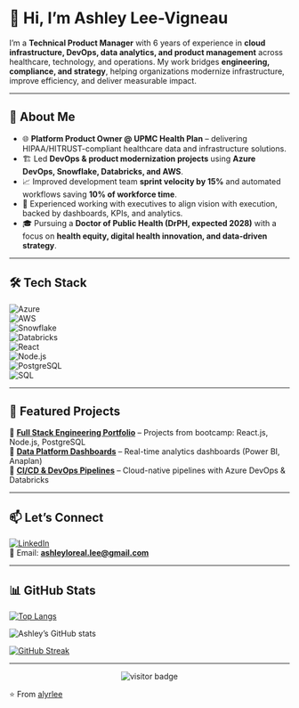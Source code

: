 # 👋 Hi, I’m Ashley Lee-Vigneau  

I’m a **Technical Product Manager** with 6 years of experience in **cloud infrastructure, DevOps, data analytics, and product management** across healthcare, technology, and operations. My work bridges **engineering, compliance, and strategy**, helping organizations modernize infrastructure, improve efficiency, and deliver measurable impact.  

---

## 🚀 About Me  
- 🌐 **Platform Product Owner @ UPMC Health Plan** – delivering HIPAA/HITRUST-compliant healthcare data and infrastructure solutions.  
- 🏗️ Led **DevOps & product modernization projects** using **Azure DevOps, Snowflake, Databricks, and AWS**.  
- 📈 Improved development team **sprint velocity by 15%** and automated workflows saving **10% of workforce time**.  
- 🤝 Experienced working with executives to align vision with execution, backed by dashboards, KPIs, and analytics.  
- 🎓 Pursuing a **Doctor of Public Health (DrPH, expected 2028)** with a focus on **health equity, digital health innovation, and data-driven strategy**.  

---

## 🛠️ Tech Stack  
![Azure](https://img.shields.io/badge/Azure-0078D4?logo=microsoftazure&logoColor=white)  
![AWS](https://img.shields.io/badge/AWS-232F3E?logo=amazonaws&logoColor=white)  
![Snowflake](https://img.shields.io/badge/Snowflake-29B5E8?logo=snowflake&logoColor=white)  
![Databricks](https://img.shields.io/badge/Databricks-FF3621?logo=databricks&logoColor=white)  
![React](https://img.shields.io/badge/React-61DAFB?logo=react&logoColor=black)  
![Node.js](https://img.shields.io/badge/Node.js-339933?logo=node.js&logoColor=white)  
![PostgreSQL](https://img.shields.io/badge/PostgreSQL-336791?logo=postgresql&logoColor=white)  
![SQL](https://img.shields.io/badge/SQL-4479A1?logo=postgresql&logoColor=white)  

---

## 📌 Featured Projects  
🔹 [**Full Stack Engineering Portfolio**](#) – Projects from bootcamp: React.js, Node.js, PostgreSQL  
🔹 [**Data Platform Dashboards**](#) – Real-time analytics dashboards (Power BI, Anaplan)  
🔹 [**CI/CD & DevOps Pipelines**](#) – Cloud-native pipelines with Azure DevOps & Databricks  

---

## 📫 Let’s Connect  
[![LinkedIn](https://img.shields.io/badge/LinkedIn-0A66C2?logo=linkedin&logoColor=white)](https://www.linkedin.com/in/ashley-lee-vigneau/)  
📧 Email: **ashleyloreal.lee@gmail.com**  

---

## 📊 GitHub Stats  
[![Top Langs](https://github-readme-stats.vercel.app/api/top-langs/?username=alyrlee&layout=compact)](https://github.com/anuraghazra/github-readme-stats)  

![Ashley’s GitHub stats](https://github-readme-stats.vercel.app/api?username=alyrlee&show_icons=true&theme=dark)  

[![GitHub Streak](https://github-readme-streak-stats.herokuapp.com/?user=alyrlee)](https://git.io/streak-stats)  

---

<p align="center">
  <img src="https://visitor-badge.laobi.icu/badge?page_id=alyrlee" alt="visitor badge"/>
</p>

⭐️ From [alyrlee](https://github.com/alyrlee)  
